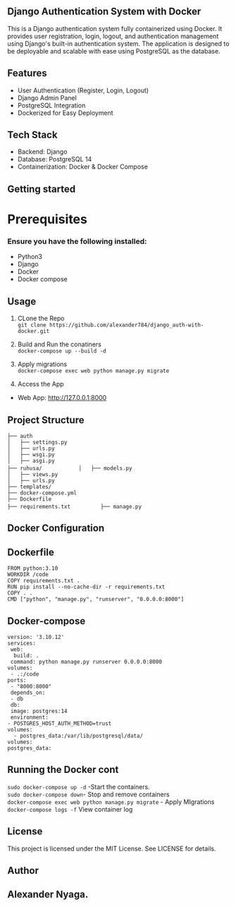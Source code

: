 ## Django Authentication System with Docker

<p>This is a Django authentication system fully containerized using Docker. It provides user registration, login, logout, and authentication management using Django's built-in authentication system. The application is designed to be deployable and scalable with ease using PostgreSQL as the database.</p>


## Features
 * User Authentication (Register, Login, Logout)
 * Django Admin Panel
 * PostgreSQL Integration
 * Dockerized for Easy Deployment

 ## Tech Stack
   * Backend: Django
   * Database: PostgreSQL 14
   * Containerization: Docker & Docker Compose

## Getting started
<h1>Prerequisites</h1>
<h3>Ensure you have the following installed:</h3>

 * Python3
 * Django 
 * Docker
 * Docker compose

 ## Usage
 1. CLone the Repo </br>
 `git clone https://github.com/alexander784/django_auth-with-docker.git` </br>
 2. Build and Run  the conatiners </br>
 `docker-compose up --build -d`

 3. Apply migrations</br>
 `docker-compose exec web python manage.py migrate`
 4. Access the App
 * Web App: http://127.0.0.1:8000

 ## Project Structure


`├── auth  `                    
`│   ├── settings.py    `       
`│   ├── urls.py     `          
`│   ├── wsgi.py      `         
`│   ├── asgi.py       `        
`├── ruhusa/           `
`│   ├── models.py      `       
`│   ├── views.py        `      
`│   ├── urls.py          `     
`├── templates/            `   
`├── docker-compose.yml     `   
`├── Dockerfile              `  
`├── requirements.txt         `
`├── manage.py                `

## Docker Configuration
  ## Dockerfile
`FROM python:3.10`</br>
`WORKDIR /code`</br>
`COPY requirements.txt .`</br>
`RUN pip install --no-cache-dir -r requirements.txt`</br>
`COPY . .`</br>
`CMD ["python", "manage.py", "runserver", "0.0.0.0:8000"]`</br>

## Docker-compose

`version: '3.10.12'`</br>
`services:`</br>
 ` web:`</br>
  `  build: .`</br>
   ` command: python manage.py runserver 0.0.0.0:8000`</br>
    `volumes:`</br>
     ` - .:/code`</br>
    `ports:`</br>
     ` - "8000:8000"`</br>
   ` depends_on:`</br>
     ` - db`</br>
 ` db:`</br>
   ` image: postgres:14`</br>
   ` environment:`</br>
      `- POSTGRES_HOST_AUTH_METHOD=trust`</br>
    `volumes:`</br>
    `  - postgres_data:/var/lib/postgresql/data/`</br>
`volumes:`</br>
  `postgres_data:`</br>


## Running the Docker cont

`sudo docker-compose up -d` -Start the containers. </br>
`sudo docker-compose down`- Stop and remove containers </br>
`docker-compose exec web python manage.py migrate` - Apply MIgrations </br>
`docker-compose logs -f` View container log </br>



## License
This project is licensed under the MIT License. See LICENSE for details.

## Author
## Alexander Nyaga.


          


 




